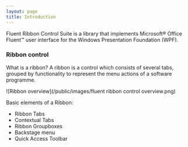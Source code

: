 ```yaml
---
layout: page
title: Introduction
---
```


Fluent Ribbon Control Suite is a library that implements Microsoft® Office Fluent™ user interface for the Windows Presentation Foundation (WPF).

### Ribbon control

What is a ribbon? A ribbon is a control which consists of several tabs, grouped by functionality to represent the menu actions of a software programme.

![Ribbon overview](/public/images/fluent ribbon control overview.png)

Basic elements of a Ribbon:
- Ribbon Tabs
- Contextual Tabs
- Ribbon Groupboxes
- Backstage menu
- Quick Access Toolbar


